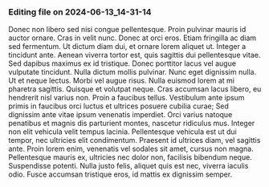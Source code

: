 

### Editing file on 2024-06-13_14-31-14

Donec non libero sed nisi congue pellentesque. Proin pulvinar mauris id auctor ornare. Cras in velit nunc. Donec at orci eros. Etiam fringilla ac diam sed fermentum. Ut dictum diam dui, et ornare lorem aliquet ut. Integer a tincidunt ante. Aenean viverra tortor est, quis sagittis dui pellentesque vitae. Sed dapibus maximus ex id tristique. Donec porttitor lacus vel augue vulputate tincidunt. Nulla dictum mollis pulvinar. Nunc eget dignissim nulla. Ut et neque lectus. Morbi vel augue risus. Nulla euismod lorem at mi pharetra sagittis. Quisque et volutpat neque.
Cras accumsan lacus libero, eu hendrerit nisl varius non. Proin a faucibus tellus. Vestibulum ante ipsum primis in faucibus orci luctus et ultrices posuere cubilia curae; Sed dignissim ante vitae ipsum venenatis imperdiet. Orci varius natoque penatibus et magnis dis parturient montes, nascetur ridiculus mus. Integer non elit vehicula velit tempus lacinia. Pellentesque vehicula est ut dui tempor, nec ultricies elit condimentum. Praesent id ultrices diam, vel sagittis ante. Proin lorem enim, venenatis vel sodales sit amet, cursus non magna. Pellentesque mauris ex, ultricies nec dolor non, facilisis bibendum neque. Suspendisse potenti. Nulla justo felis, aliquet quis est nec, viverra iaculis odio. Fusce accumsan tristique eros, id mattis ex dignissim semper.


